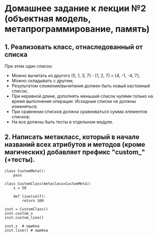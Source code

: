 # Домашнее задание к лекции №2 (объектная модель, метапрограммирование, память)

## 1. Реализовать класс, отнаследованный от списка
При этом один список:
- Можно вычитать из другого [5, 1, 3, 7] - [1, 2, 7] = [4, -1, -4, 7];
- Можно складывать с другим;
- Результатом сложения/вычитания должен быть новый кастомный список;
- При неравной длине, дополнять меньший список нулями только на время выполнения операции. Исходные списки не должны изменяться;
- При сравнении списков должна сравниваться сумма элементов списков;
- На все должны быть тесты в отдельном модуле.

## 2. Написать метакласс, который в начале названий всех атрибутов и методов (кроме магических) добавляет префикс "custom_" (+тесты).
    class CustomMeta():
        pass

    class CustomClass(metaclass=CustomMeta):
        x = 50
    
        def line(self):
            return 100

    inst = CustomClass()
    inst.custom_x
    inst.custom_line()

    inst.x  # ошибка
    inst.line() # ошибка

